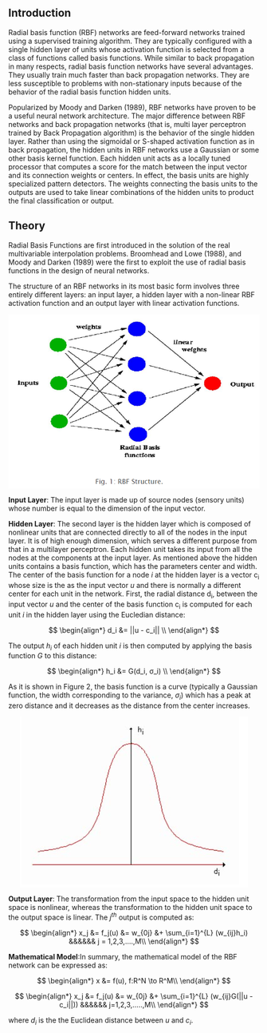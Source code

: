 ## Introduction

Radial basis function (RBF) networks are feed-forward networks trained using a supervised training algorithm. They are typically configured with a single hidden layer of units whose activation function is selected from a class of functions called basis functions. While similar to back propagation in many respects, radial basis function networks have several advantages. They usually train much faster than back propagation networks. They are less susceptible to problems with non-stationary inputs because of the behavior of the radial basis function hidden units.

Popularized by Moody and Darken (1989), RBF networks have proven to be a useful neural network architecture. The major difference between RBF networks and back propagation networks (that is, multi layer perceptron trained by Back Propagation algorithm) is the behavior of the single hidden layer. Rather than using the sigmoidal or S-shaped activation function as in back propagation, the hidden units in RBF networks use a Gaussian or some other basis kernel function. Each hidden unit acts as a locally tuned processor that computes a score for the match between the input vector and its connection weights or centers. In effect, the basis units are highly specialized pattern detectors. The weights connecting the basis units to the outputs are used to take linear combinations of the hidden units to product the final classification or output.

## Theory

Radial Basis Functions are first introduced in the solution of the real multivariable interpolation problems. Broomhead and Lowe (1988), and Moody and Darken (1989) were the first to exploit the use of radial basis functions in the design of neural networks.

The structure of an RBF networks in its most basic form involves three entirely different layers: an input layer, a hidden layer with a non-linear RBF activation function and an output layer with linear activation functions.

<img src="./simulation/images/Radial_basis_theory_image_1.png" alt="Image" style="display: block; margin: 0 auto;">

**Input Layer**: The input layer is made up of source nodes (sensory units) whose number is equal to the dimension of the input vector.

**Hidden Layer**: The second layer is the hidden layer which is composed of nonlinear units that are connected directly to all of the nodes in the input layer. It is of high enough dimension, which serves a different purpose from that in a multilayer perceptron. Each hidden unit takes its input from all the nodes at the components at the input layer. As mentioned above the hidden units contains a basis function, which has the parameters center and width. The center of the basis function for a node *i* at the hidden layer is a vector c<sub>i</sub> whose size is the as the input vector *u* and there is normally a different center for each unit in the network. First, the radial distance d<sub>i</sub>, between the input vector *u* and the center of the basis function c<sub>i</sub> is computed for each unit *i* in the hidden layer using the Eucledian distance:

$$
\begin{align*}
d_i &= ||u - c_i|| \\
\end{align*}
$$

The output *h<sub>i</sub>* of each hidden unit *i* is then computed by applying the basis function *G* to this distance:

$$
\begin{align*}
h_i &= G(d_i, σ_i) \\
\end{align*}
$$

As it is shown in Figure 2, the basis function is a curve (typically a Gaussian function, the width corresponding to the variance, *σ<sub>i</sub>*) which has a peak at zero distance and it decreases as the distance from the center increases.

<img src="./simulation/images/Radial_basis_theory_image_2.png" alt="Image" style="display: block; margin: 0 auto;">

**Output Layer**: The transformation from the input space to the hidden unit space is nonlinear, whereas the transformation to the hidden unit space to the output space is linear. The *j<sup>th</sup>* output is computed as:

$$
\begin{align*}
x_j &= f_j(u) &= w_{0j} &+ \sum_{i=1}^{L} (w_{ij}h_i) &&&&&& j = 1,2,3,....,M\\
\end{align*}
$$

**Mathematical Model**:In summary, the mathematical model of the RBF network can be expressed as:

$$
\begin{align*}
x &= f(u), f:R^N \to R^M\\
\end{align*}
$$

$$
\begin{align*}
x_j &= f_j(u) &= w_{0j} &+ \sum_{i=1}^{L} (w_{ij}G(||u - c_i||)) &&&&&& j=1,2,3,.....,M\\
\end{align*}
$$

where *d<sub>i</sub>* is the the Euclidean distance between *u* and *c<sub>i</sub>*.








<script src="https://cdn.jsdelivr.net/npm/mathjax@3/es5/tex-mml-chtml.js">
